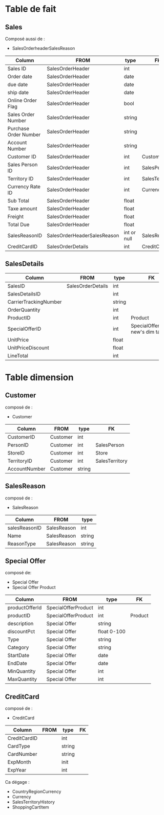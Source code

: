 
# Table de fait  

## Sales
 
Composé aussi de : 
- SalesOrderheaderSalesReason

| Column | FROM | type | FK |
| ---- | ---- | ---- | ---- |
| Sales ID | SalesOrderHeader | int |  |
| Order date | SalesOrderHeader | date |  |
| due date | SalesOrderHeader | date |  |
| ship date | SalesOrderHeader | date |  |
| Online Order Flag | SalesOrderHeader | bool |  |
| Sales Order Number | SalesOrderHeader | string |  |
| Purchase Order Number | SalesOrderHeader | string |  |
| Account Number | SalesOrderHeader | string |  |
| Customer ID | SalesOrderHeader | int | Customer |
| Sales Person ID | SalesOrderHeader | int | SalesPerson |
| Territory ID | SalesOrderHeader | int | SalesTerritory |
| Currency Rate ID | SalesOrderHeader | int | CurrencyRate |
| Sub Total | SalesOrderHeader | float |  |
| Taxe amount | SalesOrderHeader | float |  |
| Freight | SalesOrderHeader | float |  |
| Total Due | SalesOrderHeader | float |  |
| SalesReasonID | SalesOrderHeaderSalesReason | int or null | SalesReason |
| CreditCardID | SalesOrderDetails | int | CreditCard |

## SalesDetails

| Column | FROM | type | FK |
| ---- | ---- | ---- | ---- |
| SalesID | SalesOrderDetails | int |  |
| SalesDetailsID |  | int |  |
| CarrierTrackingNumber |  | string |  |
| OrderQuantity |  | int |  |
| ProductID |  | int | Product |
| SpecialOfferID |  | int | SpecialOffer(from new's dim table) |
| UnitPrice |  | float |  |
| UnitPriceDiscount |  | float |  |
| LineTotal |  | int |  |

# Table dimension 

## Customer

composé de : 
- Customer

| Column | FROM | type | FK |
| ---- | ---- | ---- | ---- |
| CustomerID | Customer | int |  |
| PersonID | Customer | int | SalesPerson |
| StoreID | Customer | int | Store |
| TerritoryID | Customer | int | SalesTerritory |
| AccountNumber | Customer | string |  |

## SalesReason

composé de : 
- SalesReason

| Column | FROM | type |
| ---- | ---- | ---- |
| salesReasonID | SalesReason | int |
| Name | SalesReason | string |
| ReasonType | SalesReason | string |


## Special Offer
composé de:
- Special Offer
- Special Offer Product

| Column | FROM | type | FK |
| ---- | ---- | ---- | ---- |
| productOfferId | SpecialOfferProduct | int |  |
| productID | SpecialOfferProduct | int | Product |
| description | Special Offer | string |  |
| discountPct | Special Offer | float 0-100 |  |
| Type | Special Offer | string |  |
| Category | Special Offer | string |  |
| StartDate | Special Offer | date |  |
| EndDate | Special Offer | date |  |
| MinQuantity | Special Offer | int |  |
| MaxQuantity | Special Offer | int |  |

## CreditCard

composé de : 
- CreditCard

| Column | FROM | type | FK |
| ---- | ---- | ---- | ---- |
| CreditCardID |  | int |  |
| CardType |  | string |  |
| CardNumber |  | string |  |
| ExpMonth |  | init |  |
| ExpYear |  | int |  |



Ca dégage : 

- CountryRegionCurrency 
- Currency
- SalesTerritoryHistory
- ShoppingCartItem